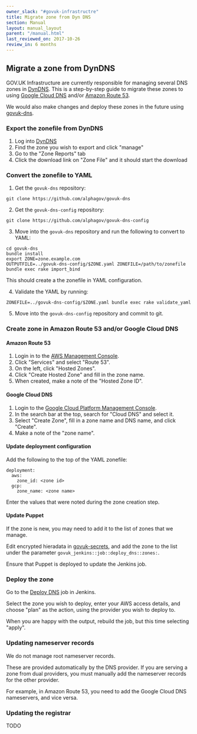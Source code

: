 ```yaml
---
owner_slack: "#govuk-infrastructre"
title: Migrate zone from Dyn DNS
section: Manual
layout: manual_layout
parent: "/manual.html"
last_reviewed_on: 2017-10-26
review_in: 6 months
---
```


## Migrate a zone from DynDNS

GOV.UK Infrastructure are currently responsible for managing several DNS zones
in [DynDNS](www.dyn.com/dns). This is a step-by-step guide to migrate these zones
to using [Google Cloud DNS](https://cloud.google.com/dns/docs/) and/or [Amazon Route 53](https://aws.amazon.com/route53/).

We would also make changes and deploy these zones in the future using [govuk-dns](https://github.com/alphagov/govuk-dns).

### Export the zonefile from DynDNS

1. Log into [DynDNS](https://manage.dynect.net/)
2. Find the zone you wish to export and click "manage"
3. Go to the "Zone Reports" tab
4. Click the download link on "Zone File" and it should start the download

### Convert the zonefile to YAML

1. Get the `govuk-dns` repository:

`git clone https://github.com/alphagov/govuk-dns`

2. Get the `govuk-dns-config` repository:

`git clone https://github.com/alphagov/govuk-dns-config`

3. Move into the `govuk-dns` repository and run the following to convert to YAML:
```
cd govuk-dns
bundle install
export ZONE=zone.example.com
OUTPUTFILE=../govuk-dns-config/$ZONE.yaml ZONEFILE=/path/to/zonefile bundle exec rake import_bind
```

This should create a the zonefile in YAML configuration.

4. Validate the YAML by running:
```
ZONEFILE=../govuk-dns-config/$ZONE.yaml bundle exec rake validate_yaml
```

5. Move into the `govuk-dns-config` repository and commit to git.

### Create zone in Amazon Route 53 and/or Google Cloud DNS

#### Amazon Route 53

1. Login in to the [AWS Management Console](https://aws.amazon.com/console/).
2. Click "Services" and select "Route 53".
3. On the left, click "Hosted Zones".
4. Click "Create Hosted Zone" and fill in the zone name.
5. When created, make a note of the "Hosted Zone ID".

#### Google Cloud DNS

1. Login to the [Google Cloud Platform Management Console](https://console.cloud.google.com/).
2. In the search bar at the top, search for "Cloud DNS" and select it.
3. Select "Create Zone", fill in a zone name and DNS name, and click "Create".
4. Make a note of the "zone name".

#### Update deployment configuration

Add the following to the top of the YAML zonefile:

```
deployment:
  aws:
    zone_id: <zone id>
  gcp:
    zone_name: <zone name>
```

Enter the values that were noted during the zone creation step.

#### Update Puppet

If the zone is new, you may need to add it to the list of zones that we manage.

Edit encrypted hieradata in [govuk-secrets](https://github.com/alphagov/govuk-secrets), and add the zone
to the list under the parameter `govuk_jenkins::job::deploy_dns::zones:`.

Ensure that Puppet is deployed to update the Jenkins job.

### Deploy the zone

Go to the [Deploy DNS](https://deploy.publishing.service.gov.uk/job/Deploy_DNS/) job in Jenkins.

Select the zone you wish to deploy, enter your AWS access details, and choose "plan" as the action,
using the provider you wish to deploy to.

When you are happy with the output, rebuild the job, but this time selecting "apply".

### Updating nameserver records

We do not manage root nameserver records.

These are provided automatically by the DNS provider. If you are serving a zone from
dual providers, you must manually add the nameserver records for the other provider.

For example, in Amazon Route 53, you need to add the Google Cloud DNS nameservers, and vice versa.

### Updating the registrar

TODO

